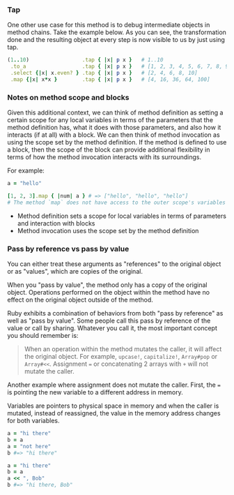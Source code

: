 ### Tap

One other use case for this method is to debug intermediate objects in method chains. Take the example below. As you can see, the transformation done and the resulting object at every step is now visible to us by just using tap.

```ruby
(1..10)                 .tap { |x| p x }   # 1..10
 .to_a                  .tap { |x| p x }   # [1, 2, 3, 4, 5, 6, 7, 8, 9, 10]
 .select {|x| x.even? } .tap { |x| p x }   # [2, 4, 6, 8, 10]
 .map {|x| x*x }        .tap { |x| p x }   # [4, 16, 36, 64, 100]
```

### Notes on method scope and blocks

Given this additional context, we can think of method definition as setting a certain scope for any local variables in terms of the parameters that the method definition has, what it does with those parameters, and also how it interacts (if at all) with a block. We can then think of method invocation as using the scope set by the method definition. If the method is defined to use a block, then the scope of the block can provide additional flexibility in terms of how the method invocation interacts with its surroundings.

For example:

```ruby
a = "hello"

[1, 2, 3].map { |num| a } # => ["hello", "hello", "hello"]
# The method `map` does not have access to the outer scope's variables but can act on them through the block's return value.
```

- Method definition sets a scope for local variables in terms of parameters and interaction with blocks
- Method invocation uses the scope set by the method definition

### Pass by reference vs pass by value

You can either treat these arguments as "references" to the original object or as "values", which are copies of the original.

When you "pass by value", the method only has a copy of the original object. Operations performed on the object within the method have no effect on the original object outside of the method.

Ruby exhibits a combination of behaviors from both "pass by reference" as well as "pass by value". Some people call this pass by reference of the value or call by sharing. Whatever you call it, the most important concept you should remember is:

> When an operation within the method mutates the caller, it will affect the original object. For example, `upcase!`, `capitalize!`, `Array#pop` or `Array#<<`. Assignment `=` or concatenating 2 arrays with `+` will not mutate the caller.

Another example where assignment does not mutate the caller. First, the `=` is pointing the new variable to  a different address in memory.

Variables are pointers to physical space in memory and when the caller is mutated, instead of reassigned, the value in the memory address changes for both variables.

```ruby
a = "hi there"
b = a
a = "not here"
b #=> "hi there"

a = "hi there"
b = a
a << ", Bob"
b #=> "hi there, Bob"
```
